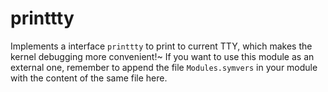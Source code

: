 # printtty
Implements a interface `printtty` to print to current TTY, which makes the kernel debugging more convenient!~
If you want to use this module as an external one, remember to append the file `Modules.symvers` in your module with the content of the same file here.
